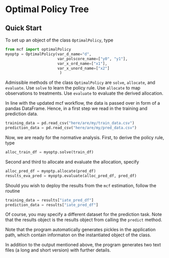 # Optimal Policy Tree

## Quick Start

To set up an object of the class ``OptimalPolicy``, type

```python
from mcf import optimalPolicy
myoptp = OptimalPolicy(var_d_name="d",
                       var_polscore_name=["y0", "y1"],
                       var_x_ord_name=["x1"],
                       var_x_unord_name=["x2"]
                        )
```

Admissible methods of the class ``OptimalPolicy`` are ``solve``, ``allocate``, and ``evaluate``. Use ``solve`` to learn the policy rule. Use ``allocate`` to map observations to treatments. Use ``evaluate`` to evaluate the derived allocation.

In line with the updated mcf workflow, the data is passed over in form of a pandas DataFrame. Hence, in a first step we read in the training and prediction data.

```python
training_data = pd.read_csv("here/are/my/train_data.csv")
prediction_data = pd.read_csv("here/are/my/pred_data.csv")
```
Now, we are ready for the normative analysis. First, to derive the policy rule, type

```python
alloc_train_df = myoptp.solve(train_df)
```

Second and third to allocate and evaluate the allocation, specify

```python
alloc_pred_df = myoptp.allocate(pred_df)
results_eva_pred = myoptp.evaluate(alloc_pred_df, pred_df)
```
Should you wish to deploy the results from the ``mcf`` estimation, follow the routine

```python
training_data = results["iate_pred_df"]
prediction_data = results["iate_pred_df"]
```
Of course, you may specify a different dataset for the prediction task. Note that the results object is the results object from calling the ``predict`` method.

Note that the program automatically generates pickles in the application path, which contain informaton on the instantiated object of the class.

In addition to the output mentioned above, the program generates two text files (a long and short version) with further details.
